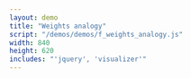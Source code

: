 ```yaml
---
layout: demo
title: "Weights analogy"
script: "/demos/demos/f_weights_analogy.js"
width: 840
height: 620
includes: "'jquery', 'visualizer'"
---
```




